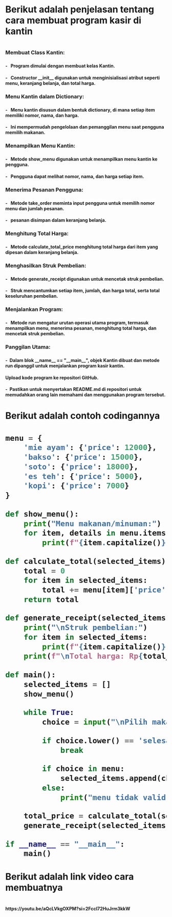 <h1> Berikut adalah penjelasan tentang cara membuat program kasir di kantin <h1>
  
<h3> Membuat Class Kantin: <h3>

<h4>- &nbsp; Program dimulai dengan membuat kelas Kantin.<h4>
<h4>- &nbsp; Constructor __init__ digunakan untuk menginisialisasi atribut seperti menu, keranjang belanja, dan total harga.<h4>

<h3> Menu Kantin dalam Dictionary: <h3> 

<h4>- &nbsp; Menu kantin disusun dalam bentuk dictionary, di mana setiap item memiliki nomor, nama, dan harga.<h4>
<h4>- &nbsp; Ini mempermudah pengelolaan dan pemanggilan menu saat pengguna memilih makanan.<h4>

<h3> Menampilkan Menu Kantin: <h3> 

<h4>- &nbsp; Metode show_menu digunakan untuk menampilkan menu kantin ke pengguna.<h4>
<h4>- &nbsp; Pengguna dapat melihat nomor, nama, dan harga setiap item.<h4>

<h3> Menerima Pesanan Pengguna: <h3> 

<h4>- &nbsp; Metode take_order meminta input pengguna untuk memilih nomor menu dan jumlah pesanan.<h4>
<h4>- &nbsp;  pesanan disimpan dalam keranjang belanja.<h4>

<h3> Menghitung Total Harga: <h3> 

<h4>- &nbsp; Metode calculate_total_price menghitung total harga dari item yang dipesan dalam keranjang belanja.<h4>

<h3> Menghasilkan Struk Pembelian: <h3> 

<h4>- &nbsp; Metode generate_receipt digunakan untuk mencetak struk pembelian.<h4>
<h4>- &nbsp; Struk mencantumkan setiap item, jumlah, dan harga total, serta total keseluruhan pembelian.<h4>

<h3> Menjalankan Program:<h3> 

<h4>- &nbsp; Metode run mengatur urutan operasi utama program, termasuk menampilkan menu, menerima pesanan, menghitung total harga, dan mencetak struk pembelian.<h4>

<h3> Panggilan Utama: <h3> 

<h4>- &nbsp;Dalam blok __name__ == "__main__", objek Kantin dibuat dan metode run dipanggil untuk menjalankan program kasir kantin.<h4>


Upload kode program ke repositori GitHub.
<h4>- &nbsp;Pastikan untuk menyertakan README.md di repositori untuk memudahkan orang lain memahami dan menggunakan program tersebut.<h4>

<h1> Berikut adalah contoh codingannya <h1>
  
```python
menu = {
    'mie ayam': {'price': 12000},
    'bakso': {'price': 15000},
    'soto': {'price': 18000},
    'es teh': {'price': 5000},
    'kopi': {'price': 7000}
}

def show_menu():
    print("Menu makanan/minuman:")
    for item, details in menu.items():
        print(f"{item.capitalize()}-Rp{details['price']}")

def calculate_total(selected_items):
    total = 0
    for item in selected_items:
        total += menu[item]['price']
    return total

def generate_receipt(selected_items, total_price):
    print("\nStruk pembelian:")
    for item in selected_items:
        print(f"{item.capitalize()}: Rp{menu[item]['price']}")
    print(f"\nTotal harga: Rp{total_price}")

def main():
    selected_items = []
    show_menu()

    while True:
        choice = input("\nPilih makanan/minuman (atau ketik 'selesai' untuk selesai): ")

        if choice.lower() == 'selesai':
            break

        if choice in menu:
            selected_items.append(choice)
        else:
            print("menu tidak valid, silahkan pilih lagi.")

    total_price = calculate_total(selected_items)
    generate_receipt(selected_items, total_price)

if __name__ == "__main__":
    main()
```
<h1> Berikut adalah link video cara membuatnya <h1>
<h4> https://youtu.be/aQcLVkgOXPM?si=2FccI72HuJrm3kkW</h4>
